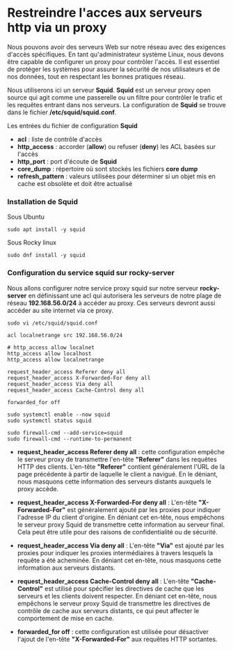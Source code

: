 # Restreindre l'acces aux serveurs http via un proxy

Nous pouvons avoir des serveurs Web sur notre réseau avec des exigences d'accès spécifiques. En tant qu'administrateur système Linux, nous devons être capable de configurer un proxy pour contrôler l'accès. Il est essentiel de protéger les systèmes pour assurer la sécurité de nos utilisateurs et de nos données, tout en respectant les bonnes pratiques réseau.

Nous utiliserons ici un serveur **Squid**. **Squid** est un serveur proxy open source qui agit comme une passerelle ou un filtre pour contrôler le trafic et les requêtes entrant dans nos serveurs. La configuration de **Squid** se trouve dans le fichier **/etc/squid/squid.conf**.

Les entrées du fichier de configuration **Squid**

- **acl** : liste de contrôle d'accès
- **http_access** : accorder (**allow**) ou refuser (**deny**) les ACL basées sur l'accès
- **http_port** : port d'écoute de **Squid**
- **core_dump** : répertoire où sont stockés les fichiers **core dump**
- **refresh_pattern** : valeurs utilisées pour déterminer si un objet mis en cache est obsolète et doit être actualisé

### Installation de Squid

Sous Ubuntu

```
sudo apt install -y squid
```

Sous Rocky linux

```
sudo dnf install -y squid
```

### Configuration du service squid sur rocky-server

Nous allons configurer notre service proxy squid sur notre serveur **rocky-server** en définissant une acl qui autorisera les serveurs de notre plage de réseau **192.168.56.0/24** à accéder au proxy. Ces serveurs devront aussi accéder au site internet via ce proxy.

```
sudo vi /etc/squid/squid.conf
```

```
acl localnetrange src 192.168.56.0/24

# http_access allow localnet
http_access allow localhost
http_access allow localnetrange

request_header_access Referer deny all
request_header_access X-Forwarded-For deny all
request_header_access Via deny all
request_header_access Cache-Control deny all

forwarded_for off
```

```
sudo systemctl enable --now squid
sudo systemctl status squid
```

```
sudo firewall-cmd --add-service=squid
sudo firewall-cmd --runtime-to-permanent
```

- **request_header_access Referer deny all** : cette configuration empêche le serveur proxy de transmettre l'en-tête **"Referer"** dans les requêtes HTTP des clients. L'en-tête **"Referer"** contient généralement l'URL de la page précédente à partir de laquelle le client a navigué. En le déniant, nous masquons cette information des serveurs distants auxquels le proxy accède.

- **request_header_access X-Forwarded-For deny all** : L'en-tête **"X-Forwarded-For"** est généralement ajouté par les proxies pour indiquer l'adresse IP du client d'origine. En déniant cet en-tête, nous empêchons le serveur proxy Squid de transmettre cette information au serveur final. Cela peut être utile pour des raisons de confidentialité ou de sécurité.

- **request_header_access Via deny all** : L'en-tête **"Via"** est ajouté par les proxies pour indiquer les proxies intermédiaires à travers lesquels la requête a été acheminée. En déniant cet en-tête, nous masquons cette information aux serveurs distants.

- **request_header_access Cache-Control deny all** : L'en-tête **"Cache-Control"** est utilisé pour spécifier les directives de cache que les serveurs et les clients doivent respecter. En déniant cet en-tête, nous empêchons le serveur proxy Squid de transmettre les directives de contrôle de cache aux serveurs distants, ce qui peut affecter le comportement de mise en cache.

- **forwarded_for off** : cette configuration est utilisée pour désactiver l'ajout de l'en-tête **"X-Forwarded-For"** aux requêtes HTTP sortantes.
